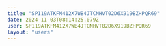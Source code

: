 ```yaml
---
title: "SP119ATKFM412X7WB4JTCNHVT02D6X919BZHPQR69"
date: 2024-11-03T08:14:25.079Z
user: SP119ATKFM412X7WB4JTCNHVT02D6X919BZHPQR69
layout: "users"
---
```

    